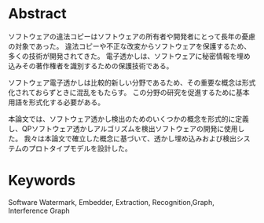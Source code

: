 # Abstract

ソフトウェアの違法コピーはソフトウェアの所有者や開発者にとって長年の憂慮の対象であった。
違法コピーや不正な改変からソフトウェアを保護するため、多くの技術が開発されてきた。
電子透かしは、ソフトウェアに秘密情報を埋め込みその著作権者を識別するための保護技術である。

ソフトウェア電子透かしは比較的新しい分野であるため、その重要な概念は形式化されておらずときに混乱をもたらす。
この分野の研究を促進するために基本用語を形式化する必要がある。

本論文では、ソフトウェア透かし検出のためのいくつかの概念を形式的に定義し、QPソフトウェア透かしアルゴリズムを検出ソフトウェアの開発に使用した。
我々は本論文で確立した概念に基づいて、透かし埋め込みおよび検出システムのプロトタイプモデルを設計した。

# Keywords

<!-- textlint-disable -->
Software Watermark,  Embedder,  Extraction,  Recognition,Graph, Interference Graph
<!-- textlint-enable -->

